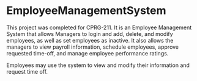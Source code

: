 # EmployeeManagementSystem
This project was completed for CPRG-211. It is an Employee Management System that allows Managers to login and add, delete, and modify employees, as well as set employees as inactive. It also allows the managers to view payroll information, schedule employees, approve requested time-off, and manage employee performance ratings.

Employees may use the system to view and modify their information and request time off.
